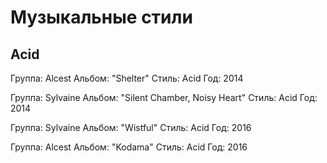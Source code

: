 # Музыкальные стили

## Acid

Группа: Alcest
Альбом: "Shelter"
Стиль: Acid
Год: 2014

Группа: Sylvaine
Альбом: "Silent Chamber, Noisy Heart"
Стиль: Acid
Год: 2014

Группа: Sylvaine
Альбом: "Wistful"
Стиль: Acid
Год: 2016

Группа: Alcest
Альбом: "Kodama"
Стиль: Acid
Год: 2016

